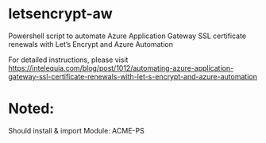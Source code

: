 # letsencrypt-aw
Powershell script to automate Azure Application Gateway SSL certificate renewals with Let’s Encrypt and Azure Automation

For detailed instructions, please visit https://intelequia.com/blog/post/1012/automating-azure-application-gateway-ssl-certificate-renewals-with-let-s-encrypt-and-azure-automation

# Noted:  
Should install & import Module: ACME-PS
